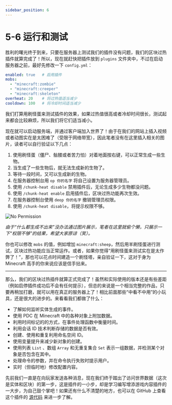 ```yaml
---
sidebar_position: 6
---
```


# 5-6 运行和测试

胜利的曙光终于到来，只要在服务器上测试我们的插件没有问题，我们的区块过热插件就算完成了！所以，现在就赶快把插件放到 `plugins` 文件夹中，不过在启动服务器之前，最好先修改一下 `config.yml`：

```yaml
enabled: true   # 启用插件
mobs:
  - "minecraft:zombie"
  - "minecraft:creeper"
  - "minecraft:skeleton"
overheat: 20    # 将过热值适当减少
cooldown: 100   # 将冷却时间适当减少
```

我们打算用刷怪蛋来测试插件的效果，如果过热值很高或者冷却时间很长，测试起来都会比较麻烦，所以我们将它们适当减小。

现在就可以启动服务端，并通过客户端加入世界了！由于在我们的网站上插入视频或者动图实在是太困难了（受限于网络带宽），因此笔者没有在这里插入相关的图片，读者可以自行验证以下几点：

1. 使用刷怪蛋（僵尸、骷髅或者苦力怕）对着地面按右键，可以正常生成一些生物。
2. 当生成了一些生物后，就无法生成新的生物了。
3. 等待一段时间，又可以生成新的生物。
4. 在服务器控制台用 `op 你的名字` 将自己设置为服务器管理员。
5. 使用 `/chunk-heat disable` 禁用插件后，无论生成多少生物都没问题。
6. 使用 `/chunk-heat enable` 启用插件后，区块过热功能再次生效。
7. 在服务器控制台使用 `deop 你的名字` 撤销管理员权限。
8. 使用 `/chunk-heat disable`，将提示权限不够。

![No Permission](/img/contents/chunk-heat-perm.png)

*由于“什么都生成不出来”没办法通过图片展示，笔者在这里就偷个懒，只展示一下“权限不够”的结果，希望大家原谅（笑）。*

你也可以修改 `mobs` 的值，例如增加 `minecraft:sheep`，然后用羊刷怪蛋进行测试，区块过热功能应当正常运作。或者，如果你觉得“用刷怪蛋来测试实在是太作弊了！”，那也可以花点时间建造一个刷怪塔，亲自验证一下，这对于身为 Minecraft 高手的你来说应该是信手拈来。

---

那么，我们的区块过热插件就算正式完成了！虽然和实际使用的版本还是有些差距（例如启停插件成功后不会有任何提示），但总的来说是一个相当完整的作品，只要再稍加打磨，就可以用在真正的服务器上了！相比前面那些“中看不中用”的小玩具，还是很大的进步的。来看看我们都做了什么：

- 了解如何监听实体生成的事件。
- 使用 PDC 在 Minecraft 中的各种对象上附加数据。
- 利用时间标记的的方式，在事件处理函数中衡量时间。
- 利用会话 ID 技术判断存储的数据是否有效。
- 创建、使用和重复利用命名空间 ID。
- 使用变量提升来减少新对象的创建。
- 使用列表 `List` 、数组 `Array` 和无重复集合 `Set` 表示一组数据，并检测某个对象是否包含在其中。
- 处理命令的参数，并在命令执行失败时提示用户。
- 实时（但临时地）修改配置内容。

先前我们一直是在向玩家发送各种消息，现在我们终于踏出了访问世界数据（这次是实体和区块）的第一步，这是插件的一小步，却是学习编写增添游戏内容插件的一大步，为自己鼓个掌吧！如果还有什么不清楚的地方，也可以在 GitHub 上查看这个插件的 [源代码](https://github.com/skjsjhb/plugin-diary-again-projects/tree/main/chunk-heat) 来进一步了解。